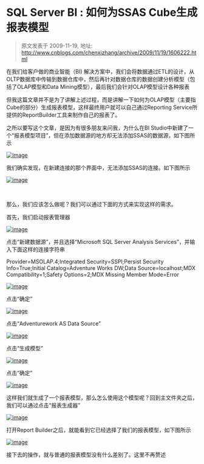 # SQL Server BI : 如何为SSAS Cube生成报表模型 
> 原文发表于 2009-11-19, 地址: http://www.cnblogs.com/chenxizhang/archive/2009/11/19/1606222.html 


在我们给客户做的商业智能（BI) 解决方案中，我们会将数据通过ETL的设计，从OLTP数据库中传输到数据仓库中，然后再针对数据仓库的数据创建分析模型（包括了OLAP模型和Data Mining模型），最后我们会针对OLAP模型设计各种报表

 但我这篇文章并不是为了讲解上述过程，而是讲解一下如何为OLAP模型（主要指Cube的部分）生成报表模型，这样最终用户就可以自己通过Reporting Service所提供的ReportBuilder工具来制作自己的报表了。

 之所以要写这个文章，是因为有很多朋友来问我，为什么在BI Studio中新建了一个“报表模型项目”，但在添加数据源的地方却无法添加SSAS的数据源，如下图所示

 [![image](./images/1606222-image_thumb_1.png "image")](http://images.cnblogs.com/cnblogs_com/chenxizhang/WindowsLiveWriter/BISSASCube_EB85/image_4.png) 

 我们确实发现，在新建连接的那个界面中，无法添加SSAS的连接。如下图所示

 [![image](./images/1606222-image_thumb_2.png "image")](http://images.cnblogs.com/cnblogs_com/chenxizhang/WindowsLiveWriter/BISSASCube_EB85/image_6.png) 

  

 那么，我们应该怎么做呢？我们可以通过下面的方式来实现这样的需求。

 首先，我们启动报表管理器

 [![image](./images/1606222-image_thumb_3.png "image")](http://images.cnblogs.com/cnblogs_com/chenxizhang/WindowsLiveWriter/BISSASCube_EB85/image_8.png) 

 点击“新建数据源”，并且选择“Microsoft SQL Server Analysis Services”，并输入下面这样的连接字符串

 Provider=MSOLAP.4;Integrated Security=SSPI;Persist Security Info=True;Initial Catalog=Adventure Works DW;Data Source=localhost;MDX Compatibility=1;Safety Options=2;MDX Missing Member Mode=Error

 [![image](./images/1606222-image_thumb_4.png "image")](http://images.cnblogs.com/cnblogs_com/chenxizhang/WindowsLiveWriter/BISSASCube_EB85/image_10.png) 

 点击“确定”

 [![image](./images/1606222-image_thumb_5.png "image")](http://images.cnblogs.com/cnblogs_com/chenxizhang/WindowsLiveWriter/BISSASCube_EB85/image_12.png) 

 点击“Adventurework AS Data Source”

 [![image](./images/1606222-image_thumb_6.png "image")](http://images.cnblogs.com/cnblogs_com/chenxizhang/WindowsLiveWriter/BISSASCube_EB85/image_14.png) 

 点击“生成模型”

 [![image](./images/1606222-image_thumb_7.png "image")](http://images.cnblogs.com/cnblogs_com/chenxizhang/WindowsLiveWriter/BISSASCube_EB85/image_16.png) 

 点击“确定”

 [![image](./images/1606222-image_thumb_8.png "image")](http://images.cnblogs.com/cnblogs_com/chenxizhang/WindowsLiveWriter/BISSASCube_EB85/image_18.png) 

 这样我们就生成了一个报表模型，那么怎么使用这个模型呢？回到主文件夹之后，我们可以通过点击“报表生成器”

 [![image](./images/1606222-image_thumb_9.png "image")](http://images.cnblogs.com/cnblogs_com/chenxizhang/WindowsLiveWriter/BISSASCube_EB85/image_20.png) 

 打开Report Builder之后，就能看到它已经选择了我们的报表模型，如下图所示

 [![image](./images/1606222-image_thumb_10.png "image")](http://images.cnblogs.com/cnblogs_com/chenxizhang/WindowsLiveWriter/BISSASCube_EB85/image_22.png) 

 接下去的操作，就与普通的报表模型没有什么差别了。这里不再赘述

